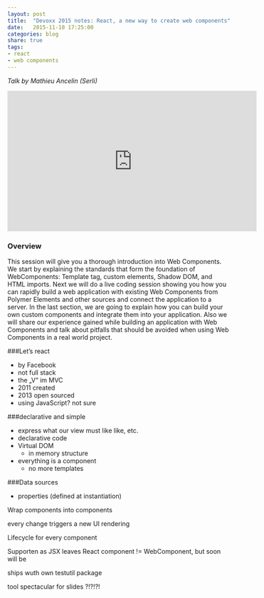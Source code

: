 ```yaml
---
layout: post
title:  "Devoxx 2015 notes: React, a new way to create web components"
date:   2015-11-10 17:25:00
categories: blog
share: true
tags:
- react
- web components
---
```


*Talk by Mathieu Ancelin (Serli)*

<iframe width="560" height="315" src="https://www.youtube.com/embed/p99NwRgkTl4" frameborder="0" allowfullscreen></iframe>

### Overview
This session will give you a thorough introduction into Web Components. We start by explaining the standards that form the foundation of WebComponents: Template tag, custom elements, Shadow DOM, and HTML imports. Next we will do a live coding session showing you how you can rapidly build a web application with existing Web Components from Polymer Elements and other sources and connect the application to a server. In the last section, we are going to explain how you can build your own custom components and integrate them into your application. Also we will share our experience gained while building an application with Web Components and talk about pitfalls that should be avoided when using Web Components in a real world project.

###Let’s react
- by Facebook
- not full stack
- the „V“ im MVC
- 2011 created
- 2013 open sourced
- using JavaScript? not sure

###declarative and simple
- express what our view must like like, etc.
- declarative code
- Virtual DOM
    - in memory structure
- everything is a component
    - no more templates

###Data sources
- properties (defined at instantiation)

Wrap components into components

every change triggers a new UI rendering

Lifecycle for every component

Supporten as JSX leaves
React component != WebComponent, but soon will be

ships wuth own testutil package

tool spectacular for slides ?!?!?!
